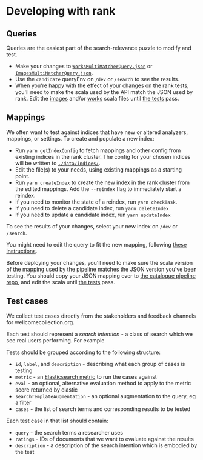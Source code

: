 # Developing with rank

## Queries

Queries are the easiest part of the search-relevance puzzle to modify and test.

- Make your changes to [`WorksMultiMatcherQuery.json`](/search/src/test/resources/WorksMultiMatcherQuery.json) or [`ImagesMultiMatcherQuery.json`](/search/src/test/resources/ImagesMultiMatcherQuery.json).
- Use the `candidate` queryEnv on `/dev` or `/search` to see the results.
- When you're happy with the effect of your changes on the rank tests, you'll need to make the scala used by the API match the JSON used by rank. Edit the [images](images-scala-file) and/or [works](works-scala-file) scala files until [the tests](scala-tests) pass.

[works-scala-file]: /search/src/main/scala/weco/api/search/elasticsearch/WorksMultiMatcher.scala
[images-scala-file]: /search/src/test/scala/weco/api/search/images/ImagesSimilarityTest.scala
[scala-tests]: /search/src/test/scala/weco/api/search/elasticsearch/SearchQueryJsonTest.scala

## Mappings

We often want to test against indices that have new or altered analyzers, mappings, or settings. To create and populate a new index:

- Run `yarn getIndexConfig` to fetch mappings and other config from existing indices in the rank cluster. The config for your chosen indices will be written to [`./data/indices/`](./data/indices/).
- Edit the file(s) to your needs, using existing mappings as a starting point.
- Run `yarn createIndex` to create the new index in the rank cluster from the edited mappings. Add the `--reindex` flag to immediately start a reindex.
- If you need to monitor the state of a reindex, run `yarn checkTask`.
- If you need to delete a candidate index, run `yarn deleteIndex`
- If you need to update a candidate index, run `yarn updateIndex`

To see the results of your changes, select your new index on `/dev` or `/search`.

You might need to edit the query to fit the new mapping, following [these instructions](#queries).

Before deploying your changes, you'll need to make sure the scala version of the mapping used by the pipeline matches the JSON version you've been testing. You should copy your JSON mapping over to [the catalogue pipeline repo](catalogue-pipeline-mappings), and edit the scala until [the tests](search-tests) pass.

[search-tests]: https://github.com/wellcomecollection/catalogue-pipeline/blob/main/common/internal_model/src/test/scala/weco/catalogue/internal_model/index/SearchIndexConfigJsonTest.scala
[catalogue-pipeline-mappings]: https://github.com/wellcomecollection/catalogue-pipeline/tree/main/common/internal_model/src/test/resources

## Test cases

We collect test cases directly from the stakeholders and feedback channels for wellcomecollection.org.

Each test should represent a _search intention_ - a class of search which we see real users performing. For example

Tests should be grouped according to the following structure:

- `id`, `label`, and `description` - describing what each group of cases is testing
- `metric` - an [Elasticsearch metric](elasticsearch-metrics) to run the cases against
- `eval` - an optional, alternative evaluation method to apply to the metric score returned by elastic
- `searchTemplateAugmentation` - an optional augmentation to the query, eg a filter
- `cases` - the list of search terms and corresponding results to be tested

Each test case in that list should contain:

- `query` - the search terms a researcher uses
- `ratings` - IDs of documents that we want to evaluate against the results
- `description` - a description of the search intention which is embodied by the test

[elasticsearch-metrics]: (https://www.elastic.co/guide/en/elasticsearch/reference/current/search-rank-eval.html#_available_evaluation_metrics)
